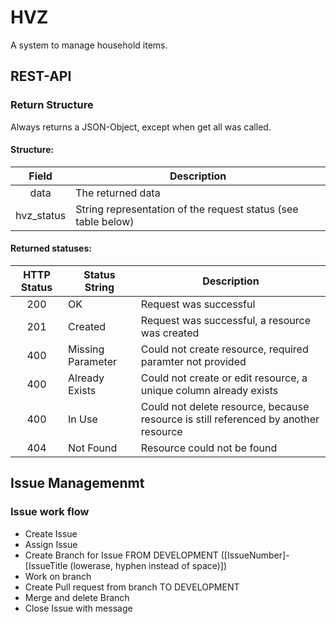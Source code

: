 # HVZ

A system to manage household items.

## REST-API

### Return Structure

Always returns a JSON-Object, except when get all was called.

#### Structure:

|    Field   |                          Description                          |
|:----------:|---------------------------------------------------------------|
|    data    | The returned data                                             |
| hvz_status | String representation of the request status (see table below) |

#### Returned statuses:

| HTTP Status | Status String     |                                     Description                                     |
|:-----------:|-------------------|-------------------------------------------------------------------------------------|
|     200     | OK                | Request was successful                                                              |
|     201     | Created           | Request was successful, a resource was created                                      |
|     400     | Missing Parameter | Could not create resource, required paramter not provided                           |
|     400     | Already Exists    | Could not create or edit resource, a unique column already exists                   |
|     400     | In Use            | Could not delete resource, because resource is still referenced by another resource |
|     404     | Not Found         | Resource could not be found                                                         |

## Issue Managemenmt

### Issue work flow

- Create Issue
- Assign Issue
- Create Branch for Issue FROM DEVELOPMENT ([IssueNumber]-[IssueTitle (lowerase, hyphen instead of space)])
- Work on branch
- Create Pull request from branch TO DEVELOPMENT
- Merge and delete Branch
- Close Issue with message
